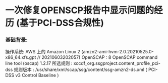 # 一次修复OPENSCP报告中显示问题的经历 (基于PCI-DSS合规性)

### 基础背景:
操作系统: AWS 上的 Amazon Linux 2 (amzn2-ami-hvm-2.0.20210525.0-x86_64.xfs.gpt // 20210603202057)
OpenSCAP : 8 
OpenSCAP command line tool (oscap) 1.2.17
所选规则 : xccdf_org.ssgproject.content_profile_pci-dss
规则版本 : /usr/share/xml/scap/ssg/content/ssg-amzn2-ds.xml ( PCI-DSS v3 Control Baseline )

